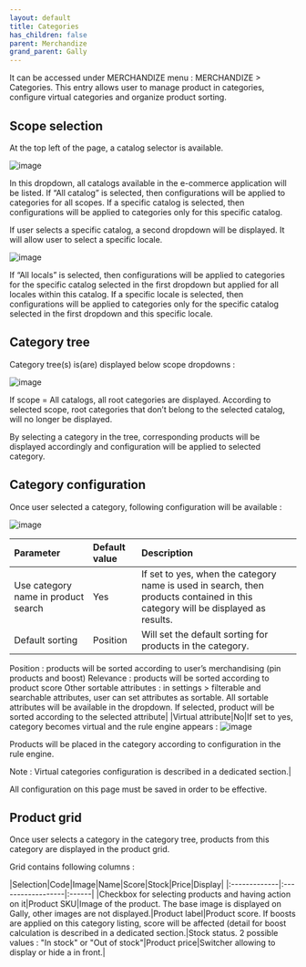 ```yaml
---
layout: default
title: Categories
has_children: false
parent: Merchandize
grand_parent: Gally
---
```


It can be accessed under MERCHANDIZE menu : MERCHANDIZE > Categories.
This entry allows user to manage product in categories, configure virtual categories and organize product sorting.

## Scope selection

At the top left of the page, a catalog selector is available.

![image](https://user-images.githubusercontent.com/98949123/211284767-27d50fe2-c897-406c-afd3-d362bbbdb9bc.png)

In this dropdown, all catalogs available in the e-commerce application will be listed. 
If “All catalog” is selected, then configurations will be applied to categories for all scopes.
If a specific catalog is selected, then configurations will be applied to categories only for this specific catalog.

 If user selects a specific catalog, a second dropdown will be displayed. It will allow user to select a specific locale.

![image](https://user-images.githubusercontent.com/98949123/211284831-5497004c-48ec-4496-8319-a69e67817c13.png)

If “All locals” is selected, then configurations will be applied to categories for the specific catalog selected in the first dropdown but applied for all locales within this catalog.
If a specific locale is selected, then configurations will be applied to categories only for the specific catalog selected in the first dropdown and this specific locale.

## Category tree

Category tree(s) is(are) displayed below scope dropdowns : 

![image](https://user-images.githubusercontent.com/98949123/211284921-b7caa6ed-b4e7-453d-95d8-8229240a015f.png)

If scope = All catalogs, all root categories are displayed. According to selected scope, root categories that don’t belong to the selected catalog, will no longer be displayed.

By selecting a category in the tree, corresponding products will be displayed accordingly and configuration will be applied to selected category.

## Category configuration 

Once user selected a category, following configuration will be available : 

![image](https://user-images.githubusercontent.com/98949123/211284999-8b87e336-1ecf-4398-b5ed-a4faec422f05.png)

|Parameter   | Default value | Description|
|:-------------|:------------------|:------|
|Use category name in product search|Yes|If set to yes, when the category name is used in search, then products contained in this category will be displayed as results.|
|Default sorting|Position|Will set the default sorting for products in the category. 
Position : products will be sorted according to user’s merchandising (pin products and boost)
Relevance : products will be sorted according to product score
Other sortable attributes : in settings > filterable and searchable attributes, user can set attributes as sortable. All sortable attributes will be available in the dropdown. If selected, product will be sorted according to the selected attribute|
|Virtual attribute|No|If set to yes, category becomes virtual and the rule engine appears : ![image](https://user-images.githubusercontent.com/98949123/211285081-50b745a1-4619-4b29-9f0b-e535306e072d.png)<p>Products will be placed in the category according to configuration in the rule engine.</p><p>Note : Virtual categories configuration is described in a dedicated section.|

All configuration on this page must be saved in order to be effective.

## Product grid
 
Once user selects a category in the category tree, products from this category are displayed in the product grid.

Grid contains following columns :
 
|Selection|Code|Image|Name|Score|Stock|Price|Display|
|:-------------|:------------------|:------|
|Checkbox for selecting products and having action on it|Product SKU|Image of the product. The base image is displayed on Gally, other images are not displayed.|Product label|Product score. If boosts are applied on this category listing, score will be affected (detail for boost calculation is described in a dedicated section.|Stock status. 2 possible values : "In stock" or "Out of stock"|Product price|Switcher allowing to display or hide a in front.|

 
  



